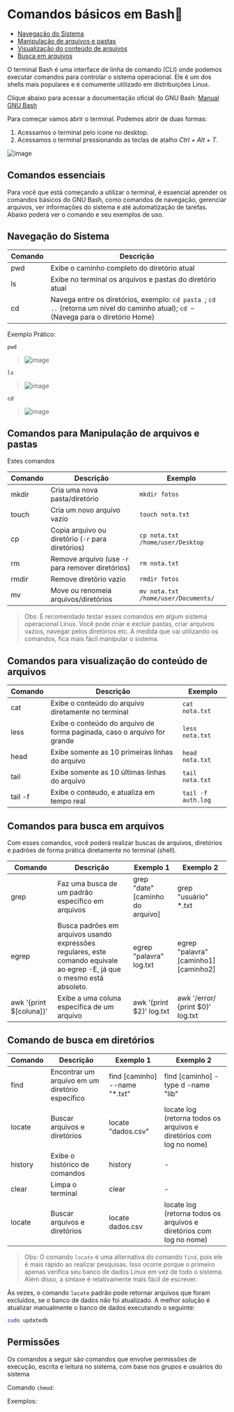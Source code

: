 # Comandos básicos em Bash🐧

- [Navegação do Sistema](#Navegação-do-Sistema)
- [Manipulação de arquivos e pastas](#comandos-para-manipulação-de-arquivos-e-pastas)
- [Visualização do conteúdo de arquivos](#comandos-para-visualização-do-conteúdo-de-arquivos)
- [Busca em arquivos](#comandos-para-busca-em-arquivos)

O terminal Bash é uma interface de linha de comando (CLI) onde podemos executar comandos para controlar o sistema operacional. Ele é um dos shells mais populares e é comumente utilizado em distribuições Linux.

Clique abaixo para acessar a documentação oficial do GNU Bash:
[Manual GNU Bash](https://www.gnu.org/software/bash/manual/bash.html)

Para começar vamos abrir o terminal. Podemos abrir de duas formas:
1. Acessamos o terminal pelo ícone no desktop.
2. Acessamos o terminal pressionando as teclas de atalho _Ctrl + Alt + T_.

![image](https://github.com/user-attachments/assets/96317331-2bce-4091-977f-187af0ab36cb)

## Comandos essenciais

Para você que está começando a utilizar o terminal, é essencial aprender os comandos básicos do GNU Bash, como comandos de navegação, gerenciar arquivos, ver informações do sistema e até automatização de tarefas. Abaixo poderá ver o comando e seu exemplos de uso.

## Navegação do Sistema 

| Comando      | Descrição |
| ----------- | ----------- |
| pwd | Exibe o caminho completo do diretório atual  | 
| ls  | Exibe no terminal os arquivos e pastas do diretório atual |
| cd | Navega entre os diretórios, exemplo: `cd pasta `; `cd ..` (retorna um nível do caminho atual); `cd ~` (Navega para o diretório Home) |

Exemplo Prático:

`pwd`
> ![image](https://github.com/user-attachments/assets/c41b0791-e2cc-4a6f-b799-1be4d6d17f3f)

`ls`
> ![image](https://github.com/user-attachments/assets/405abe07-f298-4074-8992-fb55d5939ae1)

`cd`
> ![image](https://github.com/user-attachments/assets/77b0e59f-0d78-40bc-9e96-c7225197d181)

## Comandos para Manipulação de arquivos e pastas

Estes comandos 

| Comando | Descrição | Exemplo |
|--------|-----------|---------|
| mkdir | Cria uma nova pasta/diretório | `mkdir fotos` |
| touch | Cria um novo arquivo vazio | `touch nota.txt` |
| cp | Copia arquivo ou diretório (`-r` para diretórios) | `cp nota.txt /home/user/Desktop` |
| rm | Remove arquivo (use `-r` para remover diretórios) | `rm nota.txt` |
| rmdir | Remove diretório vazio | `rmdir fotos` |
| mv | Move ou renomeia arquivos/diretórios | `mv nota.txt /home/user/Documents/` |

> Obs: É recomendado testar esses comandos em algum sistema operacional Linux. Você pode criar e excluir pastas, criar arquivos vazios, navegar pelos diretórios etc. A medida que vai utilizando os comandos, fica mais fácil manipular o sistema.

## Comandos para visualização do conteúdo de arquivos

| Comando | Descrição | Exemplo |
| --------| --------- | ------- |
| cat     | Exibe o conteúdo do arquivo diretamente no terminal | `cat nota.txt` |
| less    | Exibe o conteúdo do arquivo de forma paginada, caso o arquivo for grande | `less nota.txt` |
| head    | Exibe somente as 10 primeiras linhas do arquivo | `head nota.txt` |
| tail    | Exibe somente as 10 últimas linhas do arquivo | `tail nota.txt` |
| tail -f | Exibe o conteudo, e atualiza em tempo real | `tail -f auth.log` |

## Comandos para busca em arquivos

Com esses comandos, você poderá realizar buscas de arquivos, diretórios e padrões de forma prática diretamente no terminal (shell).

| Comando | Descrição | Exemplo 1 | Exemplo 2 |
| ------- | -------- | --------- | --------- |
| grep    | Faz uma busca de um padrão específico em arquivos | grep "date" [caminho do arquivo] | grep "usuário" *.txt |
| egrep   | Busca padrões em arquivos usando expressões regulares, este comando equivale ao egrep -E, já que o mesmo está absoleto. | egrep "palavra" log.txt | egrep "palavra" [caminho1] [caminho2] |
| awk '{print $[coluna]}' | Exibe a uma coluna específica de um arquivo | awk '{print $2}' log.txt | awk '/error/ {print $0}' log.txt |

## Comando de busca em diretórios

| Comando | Descrição | Exemplo 1 | Exemplo 2 |
| ------- | --------- | --------- | --------- |
| find    | Encontrar um arquivo em um diretório específico | find [caminho] --name "*.txt" | find [caminho] -type d -name "lib" |
| locate  | Buscar arquivos e diretórios | locate "dados.csv" | locate log (retorna todos os arquivos e diretórios com log no nome)
| history | Exibe o histórico de comandos | history | - |
| clear   | Limpa o terminal | clear | - |
| locate  | Buscar arquivos e diretórios | locate dados.csv | locate log (retorna todos os arquivos e diretórios com log no nome)

> Obs: O comando `locate` é uma alternativa do comando `find`, pois ele é mais rápido ao realizar pesquisas. Isso ocorre porque o primeiro apenas verifica seu banco de dados Linux em vez de todo o sistema. Além disso, a sintaxe é relativamente mais fácil de escrever.

Às vezes, o comando `locate` padrão pode retornar arquivos que foram excluídos, se o banco de dados não foi atualizado. A melhor solução é atualizar manualmente o banco de dados executando o seguinte:

```bash
sudo updatedb
```

## Permissões

Os comandos a seguir são comandos que envolve permissões de execução, escrita e leitura no sistema, com base nos grupos e usuários do sistema

Comando `chmod`:

Exemplos:

